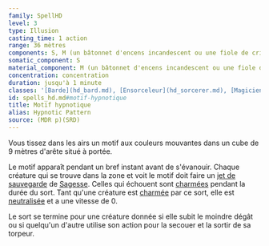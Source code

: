 ```yaml
---
family: SpellHD
level: 3
type: Illusion
casting_time: 1 action
range: 36 mètres
components: S, M (un bâtonnet d'encens incandescent ou une fiole de cristal remplie d'une matière phosphorescente)
somatic_component: S
material_component: M (un bâtonnet d'encens incandescent ou une fiole de cristal remplie d'une matière phosphorescente)
concentration: concentration
duration: jusqu'à 1 minute
classes: '[Barde](hd_bard.md), [Ensorceleur](hd_sorcerer.md), [Magicien](hd_wizard.md), [Ombrelame](hd_rogue_ombrelame.md), [Sorcier](hd_warlock.md)'
id: spells_hd.md#motif-hypnotique
title: Motif hypnotique
alias: Hypnotic Pattern
source: (MDR p)(SRD)
---
```


Vous tissez dans les airs un motif aux couleurs mouvantes dans un cube de 9 mètres d'arête situé à portée.

Le motif apparaît pendant un bref instant avant de s'évanouir. Chaque créature qui se trouve dans la zone et voit le motif doit faire un [jet de sauvegarde](hd_abilities_jets_de_sauvegarde.md) de [Sagesse](hd_abilities_wisdom.md). Celles qui échouent sont [charmées](hd_conditions_charme.md) pendant la durée du sort. Tant qu'une créature est [charmée](hd_conditions_charme.md) par ce sort, elle est [neutralisée](hd_conditions_neutralise.md) et a une vitesse de 0.

Le sort se termine pour une créature donnée si elle subit le moindre dégât ou si quelqu'un d'autre utilise son action pour la secouer et la sortir de sa torpeur.

